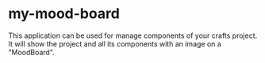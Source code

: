 # my-mood-board
This application can be used for manage components of your crafts project.
It will show the project and all its components with an image on a "MoodBoard".

